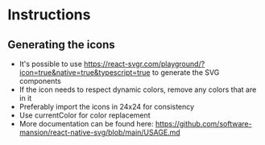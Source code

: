 # Instructions

## Generating the icons

- It's possible to use https://react-svgr.com/playground/?icon=true&native=true&typescript=true to generate the SVG components
- If the icon needs to respect dynamic colors, remove any colors that are in it
- Preferably import the icons in 24x24 for consistency
- Use currentColor for color replacement
- More documentation can be found here: https://github.com/software-mansion/react-native-svg/blob/main/USAGE.md
